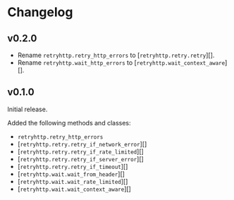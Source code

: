 # Changelog

## v0.2.0

* Rename `retryhttp.retry_http_errors` to [`retryhttp.retry.retry`][].
* Rename `retryhttp.wait_http_errors` to [`retryhttp.wait_context_aware`][].

## v0.1.0

Initial release.

Added the following methods and classes:

* `retryhttp.retry_http_errors`
* [`retryhttp.retry.retry_if_network_error`][]
* [`retryhttp.retry.retry_if_rate_limited`][]
* [`retryhttp.retry.retry_if_server_error`][]
* [`retryhttp.retry.retry_if_timeout`][]
* [`retryhttp.wait.wait_from_header`][]
* [`retryhttp.wait.wait_rate_limited`][]
* [`retryhttp.wait.wait_context_aware`][]
